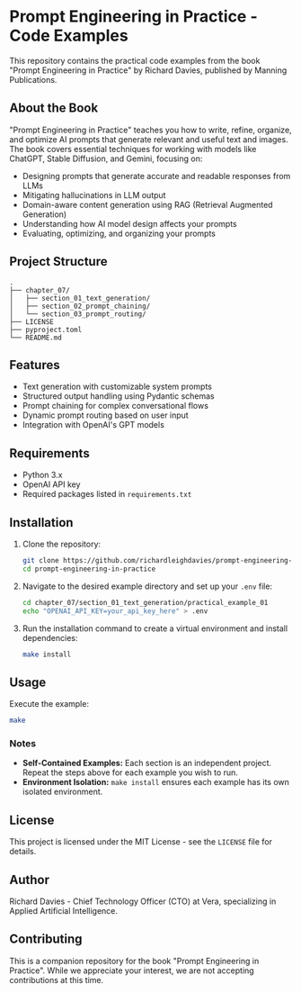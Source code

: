 # Prompt Engineering in Practice - Code Examples

This repository contains the practical code examples from the book "Prompt Engineering in Practice" by Richard Davies, published by Manning Publications.

## About the Book

"Prompt Engineering in Practice" teaches you how to write, refine, organize, and optimize AI prompts that generate relevant and useful text and images. The book covers essential techniques for working with models like ChatGPT, Stable Diffusion, and Gemini, focusing on:

- Designing prompts that generate accurate and readable responses from LLMs
- Mitigating hallucinations in LLM output
- Domain-aware content generation using RAG (Retrieval Augmented Generation)
- Understanding how AI model design affects your prompts
- Evaluating, optimizing, and organizing your prompts

## Project Structure

```
.
├── chapter_07/
│   ├── section_01_text_generation/
│   ├── section_02_prompt_chaining/
│   └── section_03_prompt_routing/
├── LICENSE
├── pyproject.toml
└── README.md
```

## Features

- Text generation with customizable system prompts
- Structured output handling using Pydantic schemas
- Prompt chaining for complex conversational flows
- Dynamic prompt routing based on user input
- Integration with OpenAI's GPT models

## Requirements

- Python 3.x
- OpenAI API key
- Required packages listed in `requirements.txt`

## Installation

1. Clone the repository:
   ```sh
   git clone https://github.com/richardleighdavies/prompt-engineering-in-practice.git
   cd prompt-engineering-in-practice
   ```

2. Navigate to the desired example directory and set up your `.env` file:
   ```sh
   cd chapter_07/section_01_text_generation/practical_example_01
   echo "OPENAI_API_KEY=your_api_key_here" > .env
   ```

3. Run the installation command to create a virtual environment and install dependencies:
   ```sh
   make install
   ```

## Usage

Execute the example:
```sh
make
```

### Notes
- **Self-Contained Examples:** Each section is an independent project. Repeat the steps above for each example you wish to run.
- **Environment Isolation:** `make install` ensures each example has its own isolated environment.

## License

This project is licensed under the MIT License - see the `LICENSE` file for details.

## Author

Richard Davies - Chief Technology Officer (CTO) at Vera, specializing in Applied Artificial Intelligence.

## Contributing

This is a companion repository for the book "Prompt Engineering in Practice". While we appreciate your interest, we are not accepting contributions at this time.